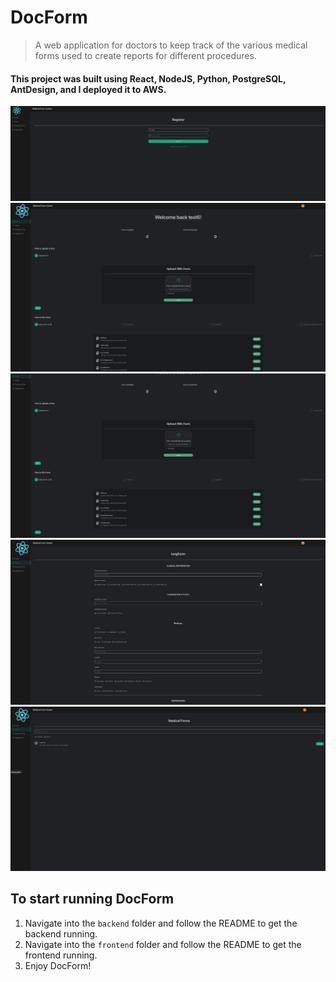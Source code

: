 # DocForm

> A web application for doctors to keep track of the various medical forms used to create reports for different procedures.

#### This project was built using React, NodeJS, Python, PostgreSQL, AntDesign, and I deployed it to AWS.

![Screenshot](screenshots/img1.png)
![Screenshot](screenshots/img2.png)
![Screenshot](screenshots/img3.png)
![Screenshot](screenshots/img4.png)
![Screenshot](screenshots/img5.png)

## To start running DocForm

1. Navigate into the `backend` folder and follow the README to get the backend running.
2. Navigate into the `frontend` folder and follow the README to get the frontend running.
3. Enjoy DocForm!
